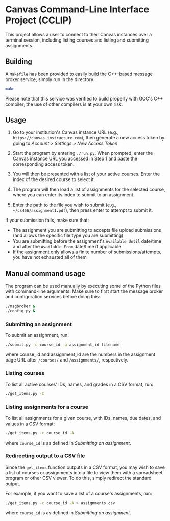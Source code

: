 # Canvas Command-Line Interface Project (CCLIP)

This project allows a user to connect to their Canvas instances over a terminal session, including listing courses and listing and submitting assignments.

## Building

A `Makefile` has been provided to easily build the C++-based message broker service; simply run in the directory:

```bash
make
```

Please note that this service was verified to build properly with GCC's C++ compiler; the use of other compilers is at your own risk.

## Usage

1. Go to your institution's Canvas instance URL (e.g., `https://canvas.instructure.com`), then generate a new access token by going to *Account > Settings > New Access Token*.

2. Start the program by entering `./run.py`. When prompted, enter the Canvas instance URL you accessed in Step 1 and paste the corresponding access token. 

3. You will then be presented with a list of your active courses. Enter the index of the desired course to select it.

4. The program will then load a list of assignments for the selected course, where you can enter its index to submit to an assignment.

5. Enter the path to the file you wish to submit (e.g., `~/cs456/assignment1.pdf`), then press enter to attempt to submit it.

If your submission fails, make sure that:
  - The assignment you are submitting to accepts file upload submissions (and allows the specific file type you are submitting)
  - You are submitting before the assignment's `Available Until` date/time and after the `Available From` date/time if applicable
  - If the assignment only allows a finite number of submissions/attempts, you have not exhausted all of them

## Manual command usage

The program can be used manually by executing some of the Python files with command-line arguments. Make sure to first start the message broker and configuration services before doing this:

```bash
./msgbroker &
./config.py &
```

### Submitting an assignment

To submit an assignment, run:

```bash
./submit.py -c course_id -a assignment_id filename
```

where course_id and assignment_id are the numbers in the assignment page URL after `/courses/` and `/assignments/`, respectively.

### Listing courses

To list all active courses' IDs, names, and grades in a CSV format, run:

```bash
./get_items.py -C
```
 
### Listing assignments for a course

To list all assignments for a given course, with IDs, names, due dates, and values in a CSV format:

```bash
./get_items.py -c course_id -A
```

where `course_id` is as defined in *Submitting an assignment*.

### Redirecting output to a CSV file

Since the `get_items` function outputs in a CSV format, you may wish to save a list of courses or assignments into a file to view them with a spreadsheet program or other CSV viewer. To do this, simply redirect the standard output.

For example, if you want to save a list of a course's assignments, run:

```bash
./get_items.py -c course_id -A > assignments.csv
```

where `course_id` is as defined in *Submitting an assignment*.